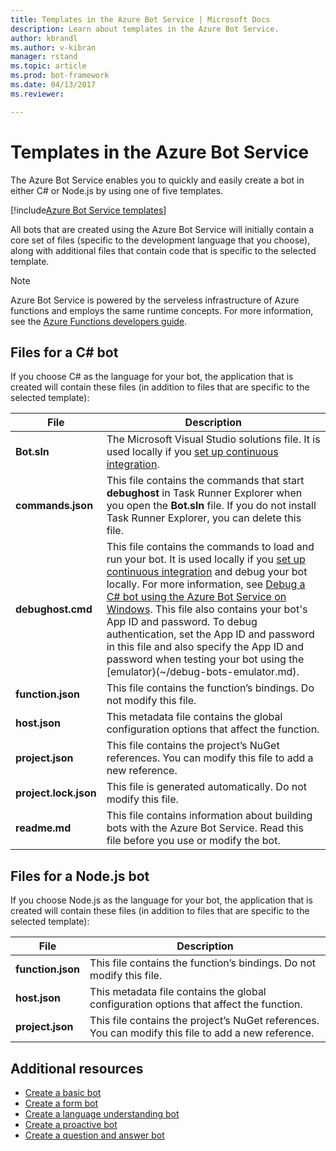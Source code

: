 ```yaml
---
title: Templates in the Azure Bot Service | Microsoft Docs
description: Learn about templates in the Azure Bot Service.
author: kbrandl
ms.author: v-kibran
manager: rstand
ms.topic: article
ms.prod: bot-framework
ms.date: 04/13/2017
ms.reviewer: 

---
```


# Templates in the Azure Bot Service

The Azure Bot Service enables you to quickly and easily create a bot in either C# or Node.js by using one of five templates. 

[!include[Azure Bot Service templates](~/includes/snippet-abs-templates.md)] 

All bots that are created using the Azure Bot Service will initially contain a core set of files (specific to the development language that you choose), along with additional files that contain code that is specific to the selected template.

> [!NOTE]
> Azure Bot Service is powered by the serveless infrastructure of Azure functions and employs the same runtime concepts. 
> For more information, see the <a href="https://azure.microsoft.com/en-us/documentation/articles/functions-reference/" target="_blank">Azure Functions developers guide</a>.

## Files for a C# bot

If you choose C# as the language for your bot, the application that is created will contain these files (in addition to files that are specific to the selected template):

| File | Description |
|----|----|
| **Bot.sln** | The Microsoft Visual Studio solutions file. It is used locally if you [set up continuous integration](~/azure/azure-bot-service-continuous-integration.md). |
| **commands.json** | This file contains the commands that start **debughost** in Task Runner Explorer when you open the **Bot.sln** file. If you do not install Task Runner Explorer, you can delete this file. |
| **debughost.cmd** | This file contains the commands to load and run your bot. It is used locally if you [set up continuous integration](~/azure/azure-bot-service-continuous-integration.md) and debug your bot locally. For more information, see [Debug a C# bot using the Azure Bot Service on Windows](~/azure/azure-bot-service-debug-bot.md#debug-csharp). This file also contains your bot's App ID and password. To debug authentication, set the App ID and password in this file and also specify the App ID and password when testing your bot using the [emulator}(~/debug-bots-emulator.md). |
| **function.json** | This file contains the function’s bindings. Do not modify this file. |
| **host.json** | This metadata file contains the global configuration options that affect the function. |
| **project.json** | This file contains the project’s NuGet references. You can modify this file to add a new reference. |
| **project.lock.json** | This file is generated automatically. Do not modify this file. |
| **readme.md** | This file contains information about building bots with the Azure Bot Service. Read this file before you use or modify the bot. |

## Files for a Node.js bot

If you choose Node.js as the language for your bot, the application that is created will contain these files (in addition to files that are specific to the selected template):

| File | Description |
|----|----|
| **function.json** | This file contains the function’s bindings. Do not modify this file. |
| **host.json** | This metadata file contains the global configuration options that affect the function. |
| **project.json** | This file contains the project’s NuGet references. You can modify this file to add a new reference. |

## Additional resources

- [Create a basic bot](azure-bot-service-template-basic.md)
- [Create a form bot](azure-bot-service-template-form.md)
- [Create a language understanding bot](azure-bot-service-template-language-understanding.md)
- [Create a proactive bot](azure-bot-service-template-proactive.md)
- [Create a question and answer bot](azure-bot-service-template-question-and-answer.md)
